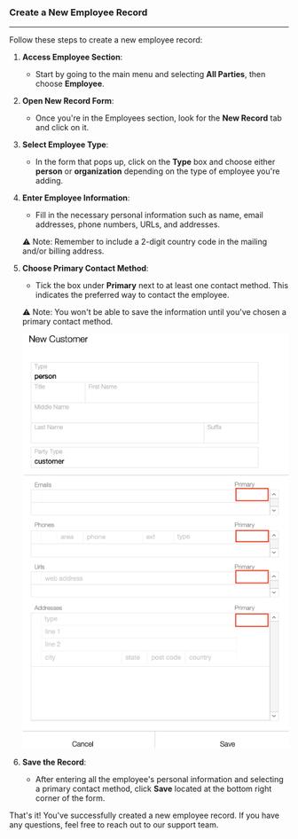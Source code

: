 ### Create a New Employee Record
________________________________
Follow these steps to create a new employee record:

1. **Access Employee Section**:
    
    - Start by going to the main menu and selecting **All Parties**, then choose **Employee**.
2. **Open New Record Form**:
    
    - Once you're in the Employees section, look for the **New Record** tab and click on it.
3. **Select Employee Type**:
    
    - In the form that pops up, click on the **Type** box and choose either **person** or **organization** depending on the type of employee you're adding.
4. **Enter Employee Information**:
    
    - Fill in the necessary personal information such as name, email addresses, phone numbers, URLs, and addresses.
    
    ⚠️ Note: Remember to include a 2-digit country code in the mailing and/or billing address.
    
5. **Choose Primary Contact Method**:
    
    - Tick the box under **Primary** next to at least one contact method. This indicates the preferred way to contact the employee.
    
    ⚠️ Note: You won't be able to save the information until you've chosen a primary contact method.

	![](https://github.com/Fx-Professional-Services/HorizonDocs/blob/main/assets/sales_order_primary_contact.png)
6. **Save the Record**:
    
    - After entering all the employee's personal information and selecting a primary contact method, click **Save** located at the bottom right corner of the form.

That's it! You've successfully created a new employee record. If you have any questions, feel free to reach out to our support team.

